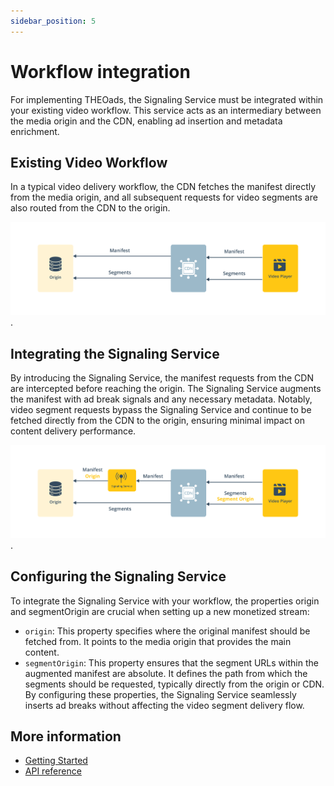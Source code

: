 ```yaml
---
sidebar_position: 5
---
```


# Workflow integration

For implementing THEOads, the Signaling Service must be integrated within your existing video workflow. This service acts as an intermediary between the media origin and the CDN, enabling ad insertion and metadata enrichment.

## Existing Video Workflow

In a typical video delivery workflow, the CDN fetches the manifest directly from the media origin, and all subsequent requests for video segments are also routed from the CDN to the origin.

![Video workflow before](../assets/img/workflow-theoads-before.png).

## Integrating the Signaling Service

By introducing the Signaling Service, the manifest requests from the CDN are intercepted before reaching the origin. The Signaling Service augments the manifest with ad break signals and any necessary metadata. Notably, video segment requests bypass the Signaling Service and continue to be fetched directly from the CDN to the origin, ensuring minimal impact on content delivery performance.

![Video workflow after](../assets/img/workflow-theoads-after.png).

## Configuring the Signaling Service

To integrate the Signaling Service with your workflow, the properties origin and segmentOrigin are crucial when setting up a new monetized stream:

- `origin`: This property specifies where the original manifest should be fetched from. It points to the media origin that provides the main content.
- `segmentOrigin`: This property ensures that the segment URLs within the augmented manifest are absolute. It defines the path from which the segments should be requested, typically directly from the origin or CDN.
  By configuring these properties, the Signaling Service seamlessly inserts ad breaks without affecting the video segment delivery flow.

## More information

- [Getting Started](/theoads/getting-started/getting-started-signaling-service/)
- [API reference](/theoads/api/signaling/)
